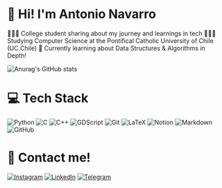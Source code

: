 # 👋 Hi! I'm Antonio Navarro
👩🏻‍💻 College student sharing about my journey and learnings in tech
👩🏻‍🎓 Studying Computer Science at the Pontifical Catholic University of Chile (UC Chile)
💭 Currently learning about Data Structures & Algorithms in Depth!

<!-- GitHub stats from https://github.com/anuraghazra/github-readme-stats -->
![Anurag's GitHub stats](https://github-readme-stats.vercel.app/api?username=a-navarro&theme=merko&show_icons=true)
<!-- https://github.com/anuraghazra/github-readme-stats/blob/master/themes/README.md -->

# 💻 Tech Stack
<!-- Badges from https://github.com/Ileriayo/markdown-badges -->
![Python](https://img.shields.io/badge/python-3670A0?style=for-the-badge&logo=python&logoColor=ffdd54) ![C](https://img.shields.io/badge/c-%2300599C.svg?style=for-the-badge&logo=c&logoColor=white) ![C++](https://img.shields.io/badge/c++-%2300599C.svg?style=for-the-badge&logo=c%2B%2B&logoColor=white) ![GDScript](https://img.shields.io/badge/GDScript-%2374267B.svg?style=for-the-badge&logo=godotengine&logoColor=white) ![Git](https://img.shields.io/badge/git-%23F05033.svg?style=for-the-badge&logo=git&logoColor=white)
![LaTeX](https://img.shields.io/badge/latex-%23008080.svg?style=for-the-badge&logo=latex&logoColor=white) ![Notion](https://img.shields.io/badge/Notion-%23000000.svg?style=for-the-badge&logo=notion&logoColor=white) ![Markdown](https://img.shields.io/badge/markdown-%23000000.svg?style=for-the-badge&logo=markdown&logoColor=white) ![GitHub](https://img.shields.io/badge/github-%23121011.svg?style=for-the-badge&logo=github&logoColor=white)

# 📩 Contact me!
[![Instagram](https://img.shields.io/badge/Instagram-%23E4405F.svg?style=for-the-badge&logo=Instagram&logoColor=white)](https://instagram.com/antonio.naa) [![LinkedIn](https://img.shields.io/badge/linkedin-%230077B5.svg?style=for-the-badge&logo=linkedin&logoColor=white)](https://www.linkedin.com/in/antonio-navarro-aragon) [![Telegram](https://img.shields.io/badge/Telegram-2CA5E0?style=for-the-badge&logo=telegram&logoColor=white)](https://t.me/antonio_navarro1)
